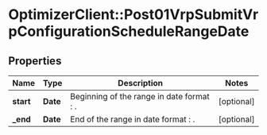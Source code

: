 # OptimizerClient::Post01VrpSubmitVrpConfigurationScheduleRangeDate

## Properties
Name | Type | Description | Notes
------------ | ------------- | ------------- | -------------
**start** | **Date** | Beginning of the range in date format : . | [optional] 
**_end** | **Date** | End of the range in date format : . | [optional] 


